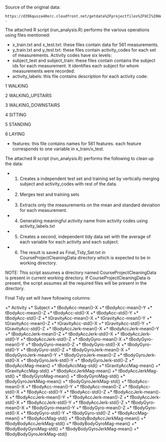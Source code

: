 Source of the original data:
  
	https://d396qusza40orc.cloudfront.net/getdata%2Fprojectfiles%2FUCI%20HAR%20Dataset.zip .

The attached R script (run_analysis.R) performs the various operations using files mentioned:

* x_train.txt and x_test.txt: these files contain data for 561 measurements.
* y_train.txt and y_test.txt: these files contain activity_codes for each set of measurements. Activity codes have six levels:
* subject_test and subject_train: these files contain contains the subject ids for each measurement. It identifies each subject for whom measurements were recorded.
* activity_labels: this file contains description for each activity code:

1 WALKING

2 WALKING_UPSTAIRS

3 WALKING_DOWNSTAIRS

4 SITTING

5 STANDING

6 LAYING


* features: this file contains names for 561 features. each feature corresponds to one variable in x_train/x_test.

The attached R script (run_analysis.R) performs the following to clean up the data:

* 1. Creates a independent test set and training set by vertically merging subject and activity_codes with rest of the data.
* 2. Merges test and training sets
* 3. Extracts only the measurements on the mean and standard deviation for each measurement.
* 4. Generating meaningful activity name from activity codes using activity_labels.txt
* 5. Creates a second, independent tidy data set with the average of each variable for each activity and each subject.
* 6. The result is saved as Final_Tidy_Set.txt in CourseProjectCleaningData directory which is expected to be in working directory.

NOTE: This script assumes a directory named CourseProjectCleaningData is present in current working directory. If CourseProjectCleaningData is present, the script assumes all the required files will be present in the directory.

Final Tidy set will have following columns:

+* Activity
+* Subject
+* tBodyAcc-mean()-X
+* tBodyAcc-mean()-Y
+* tBodyAcc-mean()-Z
+* tBodyAcc-std()-X
+* tBodyAcc-std()-Y
+* tBodyAcc-std()-Z
+* tGravityAcc-mean()-X
+* tGravityAcc-mean()-Y
+* tGravityAcc-mean()-Z
+* tGravityAcc-std()-X
+* tGravityAcc-std()-Y
+* tGravityAcc-std()-Z
+* tBodyAccJerk-mean()-X
+* tBodyAccJerk-mean()-Y
+* tBodyAccJerk-mean()-Z
+* tBodyAccJerk-std()-X
+* tBodyAccJerk-std()-Y
+* tBodyAccJerk-std()-Z
+* tBodyGyro-mean()-X
+* tBodyGyro-mean()-Y
+* tBodyGyro-mean()-Z
+* tBodyGyro-std()-X
+* tBodyGyro-std()-Y
+* tBodyGyro-std()-Z
+* tBodyGyroJerk-mean()-X
+* tBodyGyroJerk-mean()-Y
+* tBodyGyroJerk-mean()-Z
+* tBodyGyroJerk-std()-X
+* tBodyGyroJerk-std()-Y
+* tBodyGyroJerk-std()-Z
+* tBodyAccMag-mean()
+* tBodyAccMag-std()
+* tGravityAccMag-mean()
+* tGravityAccMag-std()
+* tBodyAccJerkMag-mean()
+* tBodyAccJerkMag-std()
+* tBodyGyroMag-mean()
+* tBodyGyroMag-std()
+* tBodyGyroJerkMag-mean()
+* tBodyGyroJerkMag-std()
+* fBodyAcc-mean()-X
+* fBodyAcc-mean()-Y
+* fBodyAcc-mean()-Z
+* fBodyAcc-std()-X
+* fBodyAcc-std()-Y
+* fBodyAcc-std()-Z
+* fBodyAccJerk-mean()-X
+* fBodyAccJerk-mean()-Y
+* fBodyAccJerk-mean()-Z
+* fBodyAccJerk-std()-X
+* fBodyAccJerk-std()-Y
+* fBodyAccJerk-std()-Z
+* fBodyGyro-mean()-X
+* fBodyGyro-mean()-Y
+* fBodyGyro-mean()-Z
+* fBodyGyro-std()-X
+* fBodyGyro-std()-Y
+* fBodyGyro-std()-Z
+* fBodyAccMag-mean()
+* fBodyAccMag-std()
+* fBodyBodyAccJerkMag-mean()
+* fBodyBodyAccJerkMag-std()
+* fBodyBodyGyroMag-mean()
+* fBodyBodyGyroMag-std()
+* fBodyBodyGyroJerkMag-mean()
+* fBodyBodyGyroJerkMag-std()
